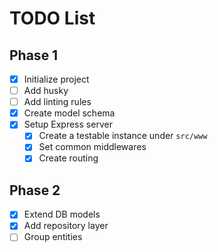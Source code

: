 # TODO List

## Phase 1

- [x] Initialize project
- [ ] Add husky
- [ ] Add linting rules
- [x] Create model schema
- [x] Setup Express server
  - [x] Create a testable instance under `src/www`
  - [x] Set common middlewares
  - [x] Create routing

## Phase 2

- [x] Extend DB models
- [x] Add repository layer
- [ ] Group entities
